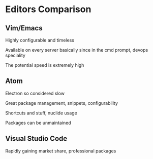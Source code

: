# Editors Comparison

## Vim/Emacs

Highly configurable and timeless

Available on every server basically since in the cmd prompt, devops speciality

The potential speed is extremely high

## Atom

Electron so considered slow

Great package management, snippets, configurability

Shortcuts and stuff, nuclide usage

Packages can be unmaintained

##  Visual Studio Code

Rapidly gaining market share, professional packages